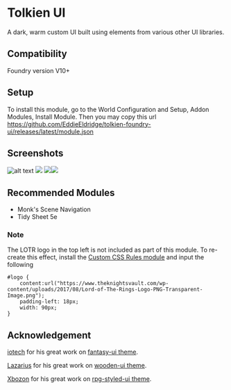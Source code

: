 # Tolkien UI
A dark, warm custom UI built using elements from various other UI libraries.

## Compatibility
Foundry version V10+

## Setup
To install this module, go to the World Configuration and Setup, Addon Modules, Install Module.
Then you may copy this url https://github.com/EddieEldridge/tolkien-foundry-ui/releases/latest/module.json

## **Screenshots**

![alt text](https://i.imgur.com/qwl1LGa.png)
![](https://i.imgur.com/mYVJiHB.png)
![](https://i.imgur.com/fzqDoVP.png)![](https://i.imgur.com/Ka0KzTf.png)

## Recommended Modules
- Monk's Scene Navigation
- Tidy Sheet 5e

### **Note**
The LOTR logo in the top left is not included as part of this module. To re-create this effect, install the [Custom CSS Rules module](https://foundryvtt.com/packages/custom-css) and input the following

```
#logo {
	content:url("https://www.theknightsvault.com/wp-content/uploads/2017/08/Lord-of-The-Rings-Logo-PNG-Transparent-Image.png");
	padding-left: 18px;
	width: 90px;
}
```

## Acknowledgement
[iotech](https://foundryvtt.com/community/iotech) for his great work on [fantasy-ui theme](https://foundryvtt.com/packages/fantasy-ui/).

[Lazarius](https://foundryvtt.com/community/lazarius) for his great work on [wooden-ui theme](https://foundryvtt.com/packages/wooden-ui/).

[Xbozon](https://foundryvtt.com/community/Xbozon) for his great work on [rpg-styled-ui theme](https://foundryvtt.com/packages/rpg-styled-ui/).

